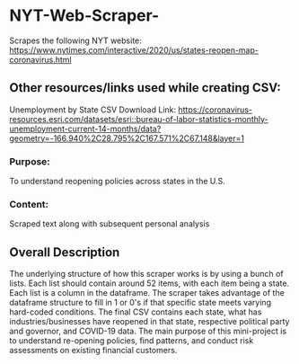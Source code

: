 # NYT-Web-Scraper-
Scrapes the following NYT website: https://www.nytimes.com/interactive/2020/us/states-reopen-map-coronavirus.html


## Other resources/links used while creating CSV: 
Unemployment by State CSV Download Link: 
https://coronavirus-resources.esri.com/datasets/esri::bureau-of-labor-statistics-monthly-unemployment-current-14-months/data?geometry=-166.940%2C28.795%2C167.571%2C67.148&layer=1

### Purpose: 
To understand reopening policies across states in the U.S. 
### Content: 
Scraped text along with subsequent personal analysis 

## Overall Description 
The underlying structure of how this scraper works is by using a bunch of lists. Each list should contain around 52 items, 
with each item being a state. Each list is a column in the dataframe. The scraper takes advantage of the dataframe structure to fill in 1 or 0's if that specific state meets varying hard-coded conditions. The final CSV contains each state, what has industries/businesses have reopened in that state, respective political party and governor, and COVID-19 data. The main purpose of this mini-project is to understand re-opening policies, find patterns, and conduct risk assessments on existing financial customers.   


